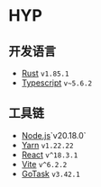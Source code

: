 # HYP

## 开发语言

- [Rust]("https://doc.rust-lang.org/book/") `v1.85.1`
- [Typescript]("https://www.typescriptlang.org/") `v~5.6.2`

## 工具链
- [Node.js]("https://nodejs.org/en")`v20.18.0`
- [Yarn]("https://classic.yarnpkg.com/en/") `v1.22.22`
- [React]("https://react.dev/") `v^18.3.1`
- [Vite]("https://vite.dev/") `v^6.2.2`
- [GoTask]("https://taskfile.dev/") `v3.42.1`
